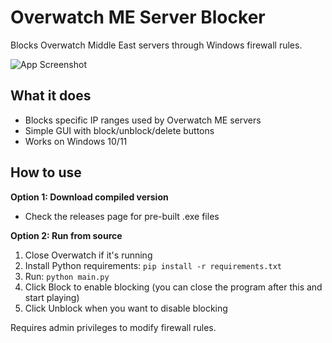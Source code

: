 # Overwatch ME Server Blocker

Blocks Overwatch Middle East servers through Windows firewall rules.

![App Screenshot](https://i.imgur.com/gQqWQqY.png)

## What it does
- Blocks specific IP ranges used by Overwatch ME servers
- Simple GUI with block/unblock/delete buttons
- Works on Windows 10/11

## How to use
**Option 1: Download compiled version**
- Check the releases page for pre-built .exe files

**Option 2: Run from source**
1. Close Overwatch if it's running
2. Install Python requirements: `pip install -r requirements.txt`
3. Run: `python main.py`
4. Click Block to enable blocking (you can close the program after this and start playing)
5. Click Unblock when you want to disable blocking

Requires admin privileges to modify firewall rules.